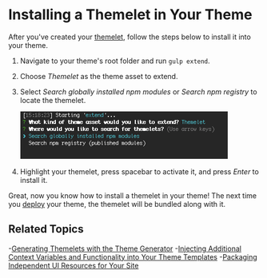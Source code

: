 # Installing a Themelet in Your Theme

After you've created your 
[themelet](/developer/reference/-/knowledge_base/7-2/creating-themelets-with-the-themes-generator), 
follow the steps below to install it into your theme.

1.  Navigate to your theme's root folder and run `gulp extend`.

2.  Choose *Themelet* as the theme asset to extend.

3.  Select *Search globally installed npm modules* or *Search npm registry* to 
    locate the themelet.

    ![Figure 1: You can extend your theme using globally installed npm modules or published npm modules.](../../../../images/install-themelet.png)

4.  Highlight your themelet, press spacebar to activate it, and press *Enter* to
    install it. 
   
Great, now you know how to install a themelet in your theme! The next time you 
[deploy](/developer/frameworks/-/knowledge_base/7-2/deploying-and-applying-themes) 
your theme, the themelet will be bundled along with it. 

## Related Topics

-[Generating Themelets with the Theme Generator](/developer/reference/-/knowledge_base/7-2/creating-themelets-with-the-themes-generator)
-[Injecting Additional Context Variables and Functionality into Your Theme Templates](/developer/frameworks/-/knowledge_base/7-2/injecting-additional-context-variables-and-functionality-into-your-theme-templates)
-[Packaging Independent UI Resources for Your Site](/developer/frameworks/-/knowledge_base/7-2/packaging-independent-ui-resources-for-your-site)